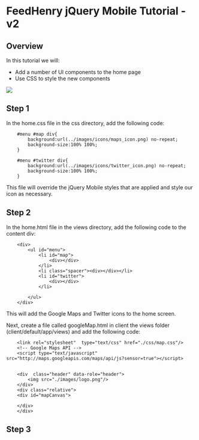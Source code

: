 # FeedHenry jQuery Mobile Tutorial - v2

## Overview
In this tutorial we will: 

* Add a number of UI components to the home page
* Use CSS to style the new components

![](https://github.com/feedhenry/FH-Training-App-Sencha/raw/v2/docs/HomeView.png)

## Step 1
In the home.css file in the css directory, add the following code:

		#menu #map div{
			background:url(../images/icons/maps_icon.png) no-repeat;
			background-size:100% 100%;
		}

		#menu #twitter div{
			background:url(../images/icons/twitter_icon.png) no-repeat;
			background-size:100% 100%;
		}

This file will override the jQuery Mobile styles that are applied and style our icon as necessary.

## Step 2

In the home.html file in the views directory, add the following code to the content div:

		<div>
			<ul id="menu">
				<li id="map">
					<div></div>
				</li>
				<li class="spacer"><div></div></li>
				<li id="twitter">
					<div></div>
				</li>
				
			</ul>
		</div>

This will add the Google Maps and Twitter icons to the home screen.

Next, create a file called googleMap.html in client the views folder (client/default/app/views) and add the following code:

		<link rel="stylesheet"  type="text/css" href="./css/map.css"/>
		<!-- Google Maps API -->
		<script type="text/javascript" src="http://maps.googleapis.com/maps/api/js?sensor=true"></script>


		<div  class="header" data-role="header">
			<img src="./images/logo.png"/>
		</div>
		<div class="relative">
		<div id="mapCanvas">
			
		</div>
		</div>

## Step 3

